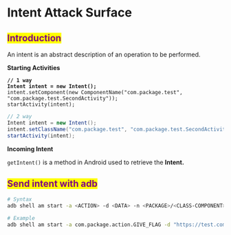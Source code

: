 # Intent Attack Surface

## <mark style="color:purple;">Introduction</mark>

An intent is an abstract description of an operation to be performed.

**Starting Activities**

<pre class="language-java"><code class="lang-java"><strong>// 1 way
</strong><strong>Intent intent = new Intent();
</strong>intent.setComponent(new ComponentName("com.package.test", "com.package.test.SecondActivity"));
startActivity(intent);
</code></pre>

```java
// 2 way
Intent intent = new Intent();
intent.setClassName("com.package.test", "com.package.test.SecondActivity");
startActivity(intent);
```

**Incoming Intent**

`getIntent()` is a method in Android used to retrieve the **Intent.**

## <mark style="color:purple;">Send intent with adb</mark>

```sh
# Syntax
adb shell am start -a <ACTION> -d <DATA> -n <PACKAGE>/<CLASS-COMPONENT>

# Example
adb shell am start -a com.package.action.GIVE_FLAG -d "https://test.com" -n com.package/com.package.test.MainActivity
```
